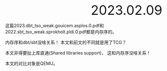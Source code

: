 <div style="text-align:right; font-size:3em;">2023.02.09</div>

这篇2023.dbt_tso_weak.gouicem.asplos.0.pdf和2022.sbt_tso_weak.sprokholt.pldi.0.pdf都是内存序的。

内存序和dbt/sbt没啥关系！
本文和前文的不同就是用了TCG？

本文非得要扯上库直通(Shared libraries support)，
这和内存序没啥关系！

本文的对比对象是QEMU。
